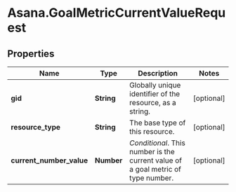 # Asana.GoalMetricCurrentValueRequest

## Properties
Name | Type | Description | Notes
------------ | ------------- | ------------- | -------------
**gid** | **String** | Globally unique identifier of the resource, as a string. | [optional] 
**resource_type** | **String** | The base type of this resource. | [optional] 
**current_number_value** | **Number** | *Conditional*. This number is the current value of a goal metric of type number. | [optional] 
